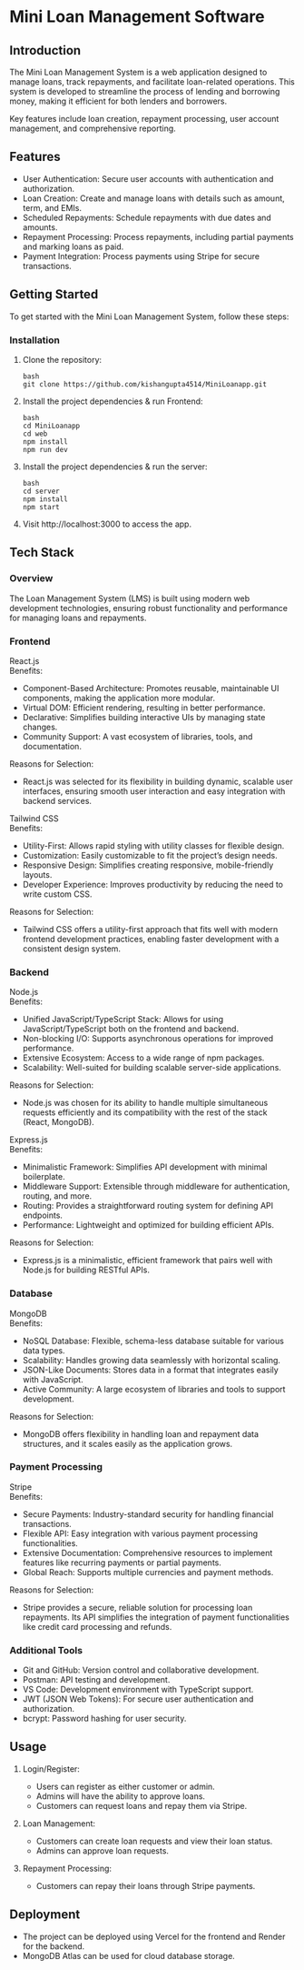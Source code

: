 # Mini Loan Management Software

## Introduction

The Mini Loan Management System is a web application designed to manage loans, track repayments, and facilitate loan-related operations. This system is developed to streamline the process of lending and borrowing money, making it efficient for both lenders and borrowers.

Key features include loan creation, repayment processing, user account management, and comprehensive reporting.

## Features

- User Authentication: Secure user accounts with authentication and authorization.
- Loan Creation: Create and manage loans with details such as amount, term, and EMIs.
- Scheduled Repayments: Schedule repayments with due dates and amounts.
- Repayment Processing: Process repayments, including partial payments and marking loans as paid.
- Payment Integration: Process payments using Stripe for secure transactions.

## Getting Started

To get started with the Mini Loan Management System, follow these steps:

### Installation

1. Clone the repository:
    ```
    bash
    git clone https://github.com/kishangupta4514/MiniLoanapp.git
    ```
    

2. Install the project dependencies & run Frontend:
    ```
    bash
    cd MiniLoanapp
    cd web
    npm install
    npm run dev
    ```
    
    

3. Install the project dependencies & run the server:
    ```
    bash
    cd server
    npm install
    npm start
    ```
    
    

4. Visit http://localhost:3000 to access the app.

## Tech Stack

### Overview

The Loan Management System (LMS) is built using modern web development technologies, ensuring robust functionality and performance for managing loans and repayments.

### Frontend

React.js  
Benefits:
- Component-Based Architecture: Promotes reusable, maintainable UI components, making the application more modular.
- Virtual DOM: Efficient rendering, resulting in better performance.
- Declarative: Simplifies building interactive UIs by managing state changes.
- Community Support: A vast ecosystem of libraries, tools, and documentation.

Reasons for Selection:
- React.js was selected for its flexibility in building dynamic, scalable user interfaces, ensuring smooth user interaction and easy integration with backend services.

Tailwind CSS  
Benefits:
- Utility-First: Allows rapid styling with utility classes for flexible design.
- Customization: Easily customizable to fit the project’s design needs.
- Responsive Design: Simplifies creating responsive, mobile-friendly layouts.
- Developer Experience: Improves productivity by reducing the need to write custom CSS.

Reasons for Selection:
- Tailwind CSS offers a utility-first approach that fits well with modern frontend development practices, enabling faster development with a consistent design system.

### Backend

Node.js  
Benefits:
- Unified JavaScript/TypeScript Stack: Allows for using JavaScript/TypeScript both on the frontend and backend.
- Non-blocking I/O: Supports asynchronous operations for improved performance.
- Extensive Ecosystem: Access to a wide range of npm packages.
- Scalability: Well-suited for building scalable server-side applications.

Reasons for Selection:
- Node.js was chosen for its ability to handle multiple simultaneous requests efficiently and its compatibility with the rest of the stack (React, MongoDB).

Express.js  
Benefits:
- Minimalistic Framework: Simplifies API development with minimal boilerplate.
- Middleware Support: Extensible through middleware for authentication, routing, and more.
- Routing: Provides a straightforward routing system for defining API endpoints.
- Performance: Lightweight and optimized for building efficient APIs.

Reasons for Selection:
- Express.js is a minimalistic, efficient framework that pairs well with Node.js for building RESTful APIs.

### Database

MongoDB  
Benefits:
- NoSQL Database: Flexible, schema-less database suitable for various data types.
- Scalability: Handles growing data seamlessly with horizontal scaling.
- JSON-Like Documents: Stores data in a format that integrates easily with JavaScript.
- Active Community: A large ecosystem of libraries and tools to support development.

Reasons for Selection:
- MongoDB offers flexibility in handling loan and repayment data structures, and it scales easily as the application grows.

### Payment Processing

Stripe  
Benefits:
- Secure Payments: Industry-standard security for handling financial transactions.
- Flexible API: Easy integration with various payment processing functionalities.
- Extensive Documentation: Comprehensive resources to implement features like recurring payments or partial payments.
- Global Reach: Supports multiple currencies and payment methods.

Reasons for Selection:
- Stripe provides a secure, reliable solution for processing loan repayments. Its API simplifies the integration of payment functionalities like credit card processing and refunds.

### Additional Tools

- Git and GitHub: Version control and collaborative development.
- Postman: API testing and development.
- VS Code: Development environment with TypeScript support.
- JWT (JSON Web Tokens): For secure user authentication and authorization.
- bcrypt: Password hashing for user security.



## Usage

1. Login/Register:
    - Users can register as either customer or admin.
    - Admins will have the ability to approve loans.
    - Customers can request loans and repay them via Stripe.

2. Loan Management:
    - Customers can create loan requests and view their loan status.
    - Admins can approve loan requests.

3. Repayment Processing:
    - Customers can repay their loans through Stripe payments.

## Deployment

- The project can be deployed using Vercel for the frontend and Render for the backend.
- MongoDB Atlas can be used for cloud database storage.
